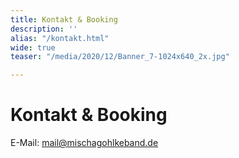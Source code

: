 ```yaml
---
title: Kontakt & Booking
description: ''
alias: "/kontakt.html"
wide: true
teaser: "/media/2020/12/Banner_7-1024x640_2x.jpg"

---
```

# Kontakt & Booking

E-Mail: mail@mischagohlkeband.de 